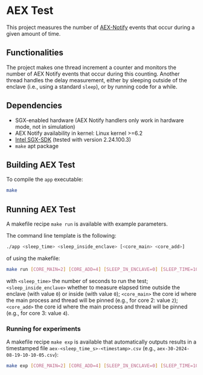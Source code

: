 # AEX Test

This project measures the number of [AEX-Notify](https://www.intel.com/content/www/us/en/content-details/736463/white-paper-asynchronous-enclave-exit-notify-and-the-edeccssa-user-leaf-function.html) events that occur during a given amount of time.

## Functionalities

The project makes one thread increment a counter and monitors the number of AEX Notify events that occur during this counting. Another thread handles the delay measurement, either by sleeping outside of the enclave (i.e., using a standard `sleep`), or by running code for a while.

## Dependencies

- SGX-enabled hardware (AEX Notify handlers only work in hardware mode, not in simulation)
- AEX Notify availability in kernel: Linux kernel >=6.2
- [Intel SGX-SDK](https://github.com/intel/linux-sgx/tree/sgx_2.24) (tested with version 2.24.100.3)
- `make` apt package

## Building AEX Test

To compile the `app` executable:
``` sh
make
```

## Running AEX Test

A makefile recipe `make run` is available with example parameters.

The command line template is the following:
``` sh
./app <sleep_time> <sleep_inside_enclave> [<core_main> <core_add>]
```
of using the makefile:
``` sh
make run [CORE_MAIN=2] [CORE_ADD=4] [SLEEP_IN_ENCLAVE=0] [SLEEP_TIME=10]
```
with `<sleep_time>` the number of seconds to run the test; `<sleep_inside_enclave>` whether to measure elapsed time outside the enclave (with value `0`) or inside (with value `0`); `<core_main>` the core id where the main process and thread will be pinned (e.g., for core 2: value `2`); `<core_add>` the core id where the main process and thread will be pinned (e.g., for core 3: value `4`).

### Running for experiments

A makefile recipe `make exp` is available that automatically outputs results in a timestamped file `aex-<sleep_time_s>-<timestamp>.csv` (e.g., `aex-30-2024-08-19-10-10-05.csv`):
``` sh
make exp [CORE_MAIN=2] [CORE_ADD=4] [SLEEP_IN_ENCLAVE=0] [SLEEP_TIME=10]
```